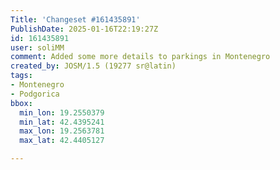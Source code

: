 ```yaml
---
Title: 'Changeset #161435891'
PublishDate: 2025-01-16T22:19:27Z
id: 161435891
user: soliMM
comment: Added some more details to parkings in Montenegro
created_by: JOSM/1.5 (19277 sr@latin)
tags:
- Montenegro
- Podgorica
bbox:
  min_lon: 19.2550379
  min_lat: 42.4395241
  max_lon: 19.2563781
  max_lat: 42.4405127

---
```

